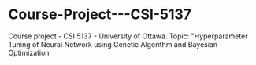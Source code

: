 # Course-Project---CSI-5137
Course project - CSI 5137 - University of Ottawa. Topic: "Hyperparameter Tuning of Neural Network using Genetic Algorithm and Bayesian Optimization
